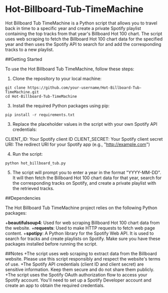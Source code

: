 # Hot-Billboard-Tub-TimeMachine

Hot Billboard Tub TimeMachine is a Python script that allows you to travel back in time to a specific year and create a private Spotify playlist containing the top tracks from that year's Billboard Hot 100 chart. The script uses web scraping to fetch the Billboard Hot 100 chart data for the specified year and then uses the Spotify API to search for and add the corresponding tracks to a new playlist.

##Getting Started

To use the Hot Billboard Tub TimeMachine, follow these steps:

1. Clone the repository to your local machine:
```
git clone https://github.com/your-username/Hot-Billboard-Tub-TimeMachine.git
cd Hot-Billboard-Tub-TimeMachine
```
3. Install the required Python packages using pip:
```
pip install -r requirements.txt
```
3. Replace the placeholder values in the script with your own Spotify API credentials:

CLIENT_ID: Your Spotify client ID
CLIENT_SECRET: Your Spotify client secret
URI: The redirect URI for your Spotify app (e.g., "http://example.com")

4. Run the script:
```
python hot_billboard_tub.py
```
5. The script will prompt you to enter a year in the format "YYYY-MM-DD". It will then fetch the Billboard Hot 100 chart data for that year, search for the corresponding tracks on Spotify, and create a private playlist with the retrieved tracks.

##Dependencies

The Hot Billboard Tub TimeMachine project relies on the following Python packages:

+**beautifulsoup4**: Used for web scraping Billboard Hot 100 chart data from the website.
+**requests**: Used to make HTTP requests to fetch web page content.
+**spotipy**: A Python library for the Spotify Web API. It is used to search for tracks and create playlists on Spotify.
Make sure you have these packages installed before running the script.

##Notes
+The script uses web scraping to extract data from the Billboard website. Please use this script responsibly and respect the website's terms of use.
+The Spotify API credentials (client ID and client secret) are sensitive information. Keep them secure and do not share them publicly.
+The script uses the Spotify OAuth authorization flow to access your Spotify account. You'll need to set up a Spotify Developer account and create an app to obtain the required credentials.
